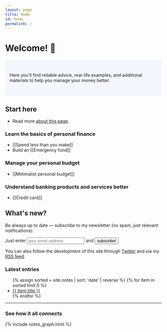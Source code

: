 ```yaml
---
layout: page
title: Home
id: home
permalink: /
---
```


# Welcome! 💸

<p style="padding: 3em 1em; background: #f5f7ff; border-radius: 4px;">
  Here you'll find reliable advice, real-life examples, and additional materials to help you manage your money better. 
</p>

## Start here
- Read more <a class="internal-link" href="/about">about this page</a>.

### Learn the basics of personal finance
- [[Spend less than you make]]
- Build an [[Emergency fund]]

### Manage your personal budget
- [[Minimalist personal budget]]

### Understand banking products and services better
- [[Credit card]]

## What's new?
Be always up to date — subscribe to my newsletter (no spam, just relevant notifications):

<div id="revue-embed">
  <form action="https://www.getrevue.co/profile/htmm/add_subscriber" method="post" id="revue-form" name="revue-form"  target="_blank">
  <div class="revue-form-group">
    <label for="member_email">Just enter</label>
    <input class="revue-form-field" placeholder="your email address" type="email" name="member[email]" id="member_email"> and <input type="submit" value="subscribe!" name="member[subscribe]" id="member_submit">
  </div>
  </form>
</div>

You can also follow the development of this site through <a href="https://twitter.com/howtomngmoney/">Twitter</a> and via my <a href="https://howtomanage.money/feed.xml">RSS feed</a>.
<h3>Latest entries</h3>

<ul>
 {% assign sorted = site.notes | sort: 'date' | reverse %}
    {% for item in sorted limit:5 %}
    <li><a class="internal-link" href="{{ item.url }}">{{ item.title }}</a></li>
    {% endfor %}
</ul>
<hr>

### See how it all connects
 
{% include notes_graph.html %}
<style>
  .wrapper {
    max-width: 46em;
  }
</style>
